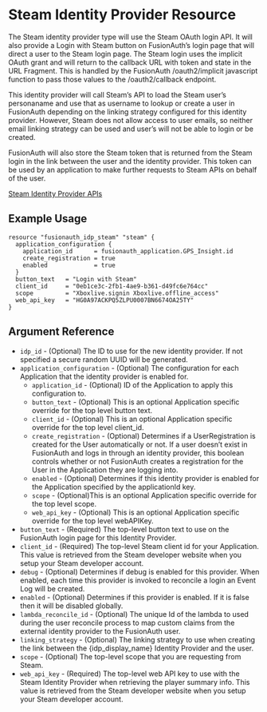# Steam Identity Provider Resource

The Steam identity provider type will use the Steam OAuth login API. It will also provide a Login with Steam button on FusionAuth’s login page that will direct a user to the Steam login page. The Steam login uses the implicit OAuth grant and will return to the callback URL with token and state in the URL Fragment. This is handled by the FusionAuth /oauth2/implicit javascript function to pass those values to the /oauth2/callback endpoint.

This identity provider will call Steam’s API to load the Steam user’s personaname and use that as username to lookup or create a user in FusionAuth depending on the linking strategy configured for this identity provider. However, Steam does not allow access to user emails, so neither email linking strategy can be used and user’s will not be able to login or be created.

FusionAuth will also store the Steam token that is returned from the Steam login in the link between the user and the identity provider. This token can be used by an application to make further requests to Steam APIs on behalf of the user.

[Steam Identity Provider APIs](https://fusionauth.io/docs/v1/tech/apis/identity-providers/steam/ )

## Example Usage

```hcl
resource "fusionauth_idp_steam" "steam" {
  application_configuration {
    application_id      = fusionauth_application.GPS_Insight.id
    create_registration = true
    enabled             = true
  }
  button_text   = "Login with Steam"
  client_id     = "0eb1ce3c-2fb1-4ae9-b361-d49fc6e764cc"
  scope         = "Xboxlive.signin Xboxlive.offline_access"
  web_api_key   = "HG0A97ACKPQ5ZLPU0007BN6674OA25TY"
}
```

## Argument Reference

* `idp_id` - (Optional) The ID to use for the new identity provider. If not specified a secure random UUID will be generated.
* `application_configuration` - (Optional) The configuration for each Application that the identity provider is enabled for.
    - `application_id` - (Optional) ID of the Application to apply this configuration to.
    - `button_text` - (Optional) This is an optional Application specific override for the top level button text.
    - `client_id` - (Optional) This is an optional Application specific override for the top level client_id.
    - `create_registration` - (Optional) Determines if a UserRegistration is created for the User automatically or not. If a user doesn’t exist in FusionAuth and logs in through an identity provider, this boolean controls whether or not FusionAuth creates a registration for the User in the Application they are logging into.
    - `enabled` - (Optional) Determines if this identity provider is enabled for the Application specified by the applicationId key.
    - `scope` - (Optional)This is an optional Application specific override for the top level scope.
    - `web_api_key` - (Optional) This is an optional Application specific override for the top level webAPIKey.
* `button_text` - (Required) The top-level button text to use on the FusionAuth login page for this Identity Provider.
* `client_id` - (Required) The top-level Steam client id for your Application. This value is retrieved from the Steam developer website when you setup your Steam developer account.
* `debug` - (Optional) Determines if debug is enabled for this provider. When enabled, each time this provider is invoked to reconcile a login an Event Log will be created.
* `enabled` - (Optional) Determines if this provider is enabled. If it is false then it will be disabled globally.
* `lambda_reconcile_id` - (Optional) The unique Id of the lambda to used during the user reconcile process to map custom claims from the external identity provider to the FusionAuth user.
* `linking_strategy` - (Optional) The linking strategy to use when creating the link between the {idp_display_name} Identity Provider and the user.
* `scope` - (Optional) The top-level scope that you are requesting from Steam.
* `web_api_key` - (Required) The top-level web API key to use with the Steam Identity Provider when retrieving the player summary info. This value is retrieved from the Steam developer website when you setup your Steam developer account.